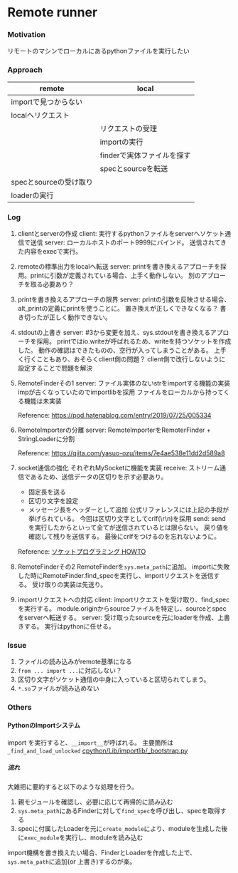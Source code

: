 # Remote runner

### Motivation
リモートのマシンでローカルにあるpythonファイルを実行したい

### Approach
|remote                      | local                        |
|----------------------------|------------------------------|
|importで見つからない        |                              |
|localへリクエスト           |                              |
|                            | リクエストの受理             |
|                            | importの実行                 |
|                            | finderで実体ファイルを探す   |
|                            | specとsourceを転送           |
|specとsourceの受け取り      |                              |
|loaderの実行                |                              |

### Log
1. clientとserverの作成
    client:
    実行するpythonファイルをserverへソケット通信で送信
    server:
    ローカルホストのポート9999にバインド。
    送信されてきた内容をexecで実行。

2. remoteの標準出力をlocalへ転送
    server:
    printを書き換えるアプローチを採用。printに引数が定義されている場合、上手く動作しない。
    別のアプローチを取る必要あり？

3. printを書き換えるアプローチの限界
    server:
    printの引数を反映させる場合、alt_printの定義にprintを使うことに。
    置き換えが正しくできなくなる？
    書き切ったが正しく動作できない。

4. stdoutの上書き
    server:
    #3から変更を加え、sys.stdoutを書き換えるアプローチを採用。
    printではio.writeが呼ばれるため、writeを持つソケットを作成した。
    動作の確認はできたものの、空行が入ってしまうことがある。
    上手く行くこともあり、おそらくclient側の問題？
    client側で改行しないように設定することで問題を解決

5. RemoteFinderその1
    server:
    ファイル実体のないstrをimportする機能の実装
    impが古くなっていたのでimportlibを採用
    ファイルをローカルから持ってくる機能は未実装

    Reference:
    https://pod.hatenablog.com/entry/2019/07/25/005334

6. RemoteImporterの分離
    server:
    RemoteImporterをRemoterFinder + StringLoaderに分割

    Reference:
    https://qiita.com/yasuo-ozu/items/7e4ae538e11dd2d589a8

7. socket通信の強化
    それぞれMySocketに機能を実装
    receive:
    ストリーム通信であるため、送信データの区切りを示す必要あり。
    - 固定長を送る
    - 区切り文字を設定
    - メッセージ長をヘッダーとして追加
    公式リファレンスには上記の手段が挙げられている。
    今回は区切り文字としてcrlf(\\r\\n)を採用
    send:
    sendを実行したからといって全てが送信されているとは限らない。
    戻り値を確認して残りを送信する。
    最後にcrlfをつけるのを忘れないように。

    Reference:
    [ソケットプログラミング HOWTO](https://docs.python.org/ja/3/howto/sockets.html#using-a-socket)

8. RemoteFinderその2
    RemoteFinderを`sys.meta_path`に追加。
    importに失敗した時にRemoteFinder.find_specを実行し、importリクエストを送信する。
    受け取りの実装は先送り。

9. importリクエストへの対応
    client:
    importリクエストを受け取り、find_specを実行する。
    module.originからsourceファイルを特定し、sourceとspecをserverへ転送する。
    server:
    受け取ったsourceを元にloaderを作成、上書きする。
    実行はpythonに任せる。



### Issue
1. ファイルの読み込みがremote基準になる
2. `from ... import ...`に対応しない？
3. 区切り文字がソケット通信の中身に入っていると区切られてしまう。
4. `*.so`ファイルが読み込めない


### Others
#### PythonのImportシステム
import を実行すると、`__import__`が呼ばれる。
主要箇所は`_find_and_load_unlocked`
[cpython/Lib/importlib/\_bootstrap.py](https://github.com/python/cpython/blob/79d1c2e6c9d1bc1cf41ec3041801ca1a2b9a995b/Lib/importlib/_bootstrap.py)
##### 流れ
大雑把に要約すると以下のような処理を行う。

1. 親モジュールを確認し、必要に応じて再帰的に読み込む
2. `sys.meta_path`にあるFinderに対して`find_spec`を呼び出し、specを取得する
3. specに付属したLoaderを元に`create_module`により、moduleを生成した後に`exec_module`を実行し、moduleを読み込む

import機構を書き換えたい場合、FinderとLoaderを作成した上で、`sys.meta_path`に追加(or 上書き)するのが楽。
